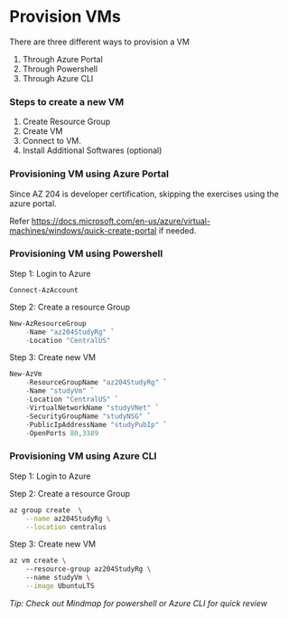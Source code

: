 # Provision VMs

There are three different ways to provision a VM
1. Through Azure Portal
2. Through Powershell
3. Through Azure CLI 

### Steps to create a new VM
1. Create Resource Group
2. Create VM
3. Connect to VM.
4.  Install Additional Softwares (optional)


### Provisioning VM using Azure Portal
Since AZ 204 is developer certification, skipping the exercises using the azure portal. 

Refer https://docs.microsoft.com/en-us/azure/virtual-machines/windows/quick-create-portal if needed.

### Provisioning VM using Powershell

Step 1: Login to Azure

```powerwhell 
Connect-AzAccount
```

Step 2: Create a resource Group

```powershell
New-AzResourceGroup 
    -Name "az204StudyRg" `
    -Location "CentralUS"
```

Step 3: Create new VM

```powershell
New-AzVm 
    -ResourceGroupName "az204StudyRg" `
    -Name "studyVm" `
    -Location "CentralUS" `
    -VirtualNetworkName "studyVNet" `
    -SecurityGroupName "studyNSG" `
    -PublicIpAddressName "studyPubIp" `
    -OpenPorts 80,3389
```


### Provisioning VM using Azure CLI

Step 1: Login to Azure

Step 2: Create a resource Group

```bash 
az group create  \
    --name az204StudyRg \
    --location centralus
```

Step 3: Create new VM

```bash
az vm create \ 
    --resource-group az204StudyRg \ 
    --name studyVm \
    --image UbuntuLTS
```

*Tip: Check out Mindmap for powershell or Azure CLI for quick review*